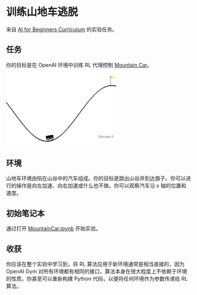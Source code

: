 # 训练山地车逃脱

来自 [AI for Beginners Curriculum](https://github.com/microsoft/ai-for-beginners) 的实验任务。

## 任务

你的目标是在 OpenAI 环境中训练 RL 代理控制 [Mountain Car](https://www.gymlibrary.ml/environments/classic_control/mountain_car/)。

<img alt="山地车" src="images/mountaincar.png" width="300"/>

## 环境

山地车环境由陷在山谷中的汽车组成。你的目标是跳出山谷并到达旗子。你可以进行的操作是向左加速、向右加速或什么也不做。你可以观察汽车沿 x 轴的位置和速度。

## 初始笔记本

通过打开 [MountainCar.ipynb](MountainCar.ipynb) 开始实验。

## 收获

你应该在整个实验中学习到，将 RL 算法应用于新环境通常是相当直接的，因为 OpenAI Gym 对所有环境都有相同的接口，算法本身在很大程度上不依赖于环境的性质。你甚至可以重新构建 Python 代码，以便将任何环境作为参数传递给 RL 算法。
